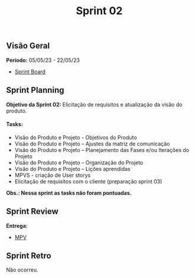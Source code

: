 <h1 align="center"><b>Sprint 02</b></h1>

<br>

## Visão Geral

**Período:** 	05/05/23 - 22/05/23 <br>

- [Sprint Board](https://talesrodriguesgoncalves98.atlassian.net/jira/software/projects/SOS/boards/1/reports/burnup)


## Sprint Planning

**Objetivo da Sprint 02:** Elicitação de requisitos e atualização da visão do produto.

#### Tasks:
  - Visão do Produto e Projeto - Objetivos do Produto
  - Visão do Produto e Projeto – Ajustes da matriz de comunicação
  - Visão do Produto e Projeto – Planejamento das Fases e/ou Iterações do Projeto
  - Visão do Produto e Projeto – Organização do Projeto
  - Visão do Produto e Projeto – Lições aprendidas
  - MPVS - criação de User storys
  - Elicitação de requisitos com o cliente (preparação sprint 03)

**Obs.: Nessa sprint as tasks não foram pontuadas.**

## Sprint Review 

**Entrega:**
  - [MPV](https://miro.com/app/board/uXjVMGa6LmY=/)

## Sprint Retro
Não ocorreu.
